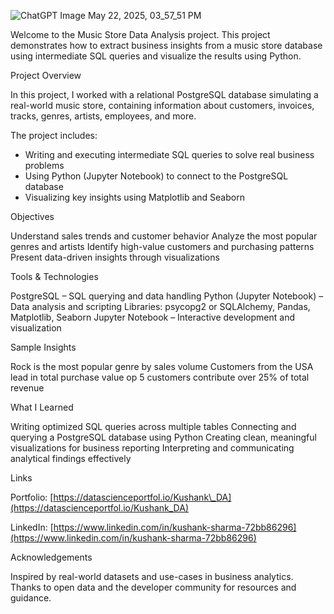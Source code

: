 

![ChatGPT Image May 22, 2025, 03_57_51 PM](https://github.com/user-attachments/assets/627c9746-3b8f-466b-b6b2-fc4f4b1064c6)


Welcome to the Music Store Data Analysis project.
This project demonstrates how to extract business insights from a music store database using intermediate SQL queries and visualize the results using Python.



Project Overview

In this project, I worked with a relational PostgreSQL database simulating a real-world music store, containing information about customers, invoices, tracks, genres, artists, employees, and more.

The project includes:

  - Writing and executing intermediate SQL queries to solve real business problems
  - Using Python (Jupyter Notebook) to connect to the PostgreSQL database
  - Visualizing key insights using Matplotlib and Seaborn



 Objectives

Understand sales trends and customer behavior
Analyze the most popular genres and artists
Identify high-value customers and purchasing patterns
Present data-driven insights through visualizations



Tools & Technologies

  PostgreSQL – SQL querying and data handling
  Python (Jupyter Notebook) – Data analysis and scripting
  Libraries: psycopg2 or SQLAlchemy, Pandas, Matplotlib, Seaborn
  Jupyter Notebook – Interactive development and visualization


Sample Insights

Rock is the most popular genre by sales volume
Customers from the USA lead in total purchase value
op 5 customers contribute over 25% of total revenue

What I Learned

Writing optimized SQL queries across multiple tables
Connecting and querying a PostgreSQL database using Python
Creating clean, meaningful visualizations for business reporting
Interpreting and communicating analytical findings effectively

 Links

Portfolio: [https://datascienceportfol.io/Kushank\_DA](https://datascienceportfol.io/Kushank_DA)

LinkedIn: [https://www.linkedin.com/in/kushank-sharma-72bb86296](https://www.linkedin.com/in/kushank-sharma-72bb86296)


Acknowledgements

Inspired by real-world datasets and use-cases in business analytics.
Thanks to open data and the developer community for resources and guidance.



